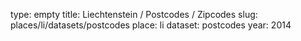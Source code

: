 type: empty
title: Liechtenstein / Postcodes / Zipcodes
slug: places/li/datasets/postcodes
place: li
dataset: postcodes
year: 2014
